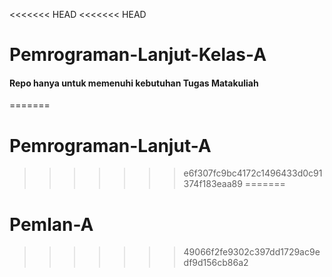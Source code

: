 <<<<<<< HEAD
<<<<<<< HEAD
# Pemrograman-Lanjut-Kelas-A
<h4>Repo hanya untuk memenuhi kebutuhan Tugas Matakuliah</h1>

=======
# Pemrograman-Lanjut-A
>>>>>>> e6f307fc9bc4172c1496433d0c91374f183eaa89
=======
# Pemlan-A
>>>>>>> 49066f2fe9302c397dd1729ac9edf9d156cb86a2
